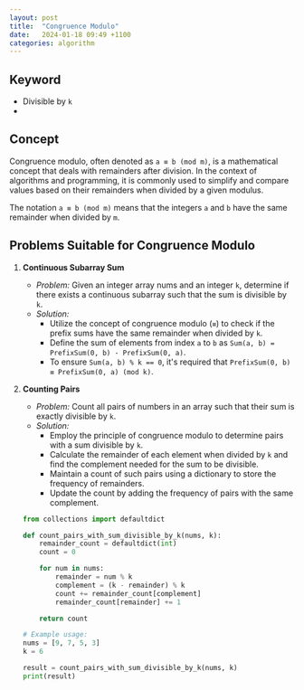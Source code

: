 ```yaml
---
layout: post
title:  "Congruence Modulo"
date:   2024-01-18 09:49 +1100
categories: algorithm
---
```


## Keyword

- Divisible by `k`
- 
## Concept

Congruence modulo, often denoted as `a ≡ b (mod m)`, is a mathematical concept that deals with remainders after division. In the context of algorithms and programming, it is commonly used to simplify and compare values based on their remainders when divided by a given modulus.

The notation `a ≡ b (mod m)` means that the integers `a` and `b` have the same remainder when divided by `m`.

## Problems Suitable for Congruence Modulo

1. **Continuous Subarray Sum**
   - *Problem:* Given an integer array nums and an integer `k`, determine if there exists a continuous subarray such that the sum is divisible by `k`.
   - *Solution:*
     - Utilize the concept of congruence modulo (`≡`) to check if the prefix sums have the same remainder when divided by `k`.
     - Define the sum of elements from index `a` to `b` as `Sum(a, b) = PrefixSum(0, b) - PrefixSum(0, a)`.
     - To ensure `Sum(a, b) % k == 0`, it's required that `PrefixSum(0, b) ≡ PrefixSum(0, a) (mod k)`.

2. **Counting Pairs**
   - *Problem:* Count all pairs of numbers in an array such that their sum is exactly divisible by `k`.
   - *Solution:*
     - Employ the principle of congruence modulo to determine pairs with a sum divisible by `k`.
     - Calculate the remainder of each element when divided by `k` and find the complement needed for the sum to be divisible.
     - Maintain a count of such pairs using a dictionary to store the frequency of remainders.
     - Update the count by adding the frequency of pairs with the same complement.

    ```python
    from collections import defaultdict

    def count_pairs_with_sum_divisible_by_k(nums, k):
        remainder_count = defaultdict(int)
        count = 0

        for num in nums:
            remainder = num % k
            complement = (k - remainder) % k
            count += remainder_count[complement]
            remainder_count[remainder] += 1

        return count

    # Example usage:
    nums = [9, 7, 5, 3]
    k = 6

    result = count_pairs_with_sum_divisible_by_k(nums, k)
    print(result)
    ```

